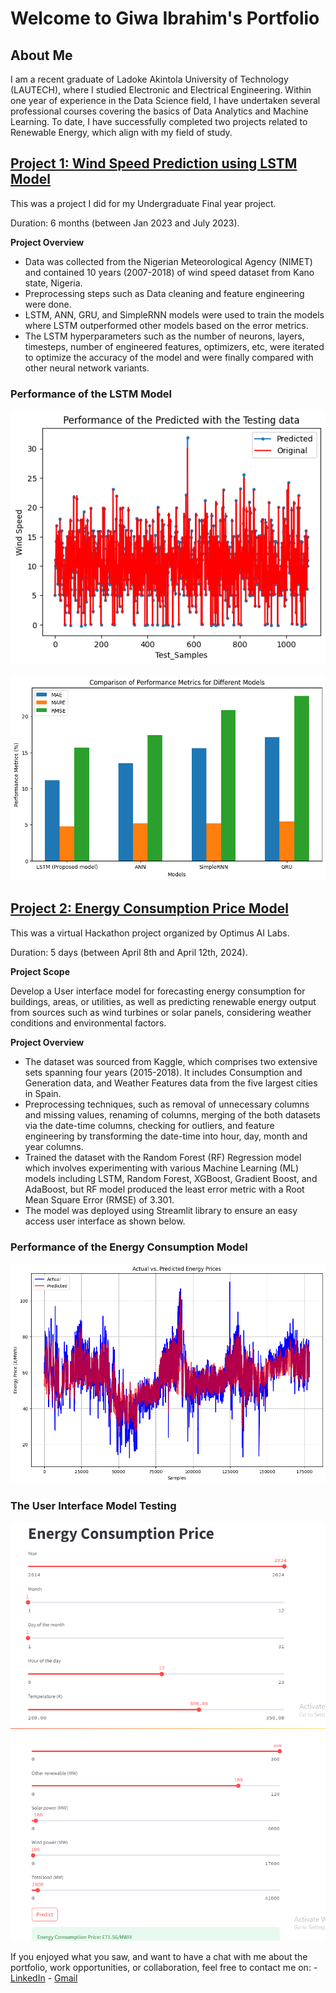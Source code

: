 # Welcome to Giwa Ibrahim's Portfolio

## About Me
I am a recent graduate of Ladoke Akintola University of Technology (LAUTECH), where I studied Electronic and Electrical Engineering. Within one year of experience in the Data Science field, I have undertaken several professional courses covering the basics of Data Analytics and Machine Learning. To date, I have successfully completed two projects related to Renewable Energy, which align with my field of study.

## [Project 1: Wind Speed Prediction using LSTM Model](https://github.com/Giwa-ibrahim/Giwa_Portfolio/blob/main/Wind_Speed_Prediction_Model.ipynb)

This was a project I did for my Undergraduate Final year project.

Duration: 6 months (between Jan 2023 and July 2023).

**Project Overview**
* Data was collected from the Nigerian Meteorological Agency (NIMET) and contained 10 years (2007-2018) of wind speed dataset from Kano state, Nigeria.
* Preprocessing steps such as Data cleaning and feature engineering were done.
* LSTM, ANN, GRU, and SimpleRNN models were used to train the models where LSTM outperformed other models based on the error metrics.
*  The LSTM hyperparameters such as the number of neurons, layers, timesteps, number of engineered features, optimizers, etc,  were iterated to optimize the accuracy of the model and were finally compared with other neural network variants.

### Performance of the LSTM Model

![](https://github.com/Giwa-ibrahim/Giwa_Portfolio/blob/main/Performance%20of%20LSTM.png?raw=true)

![Comparison of LSTM with other models](https://github.com/Giwa-ibrahim/Giwa_Portfolio/blob/main/Comaprison%20of%20LSTM%20with%20other%20models%20plot.png?raw=true)


## [Project 2: Energy Consumption Price Model](https://github.com/Giwa-ibrahim/Giwa_Portfolio/blob/main/Energy_Consumption_Price_Model.ipynb)

This was a virtual Hackathon project organized by Optimus AI Labs.

Duration: 5 days (between April 8th and April 12th, 2024).

**Project Scope**

Develop a User interface model for forecasting energy consumption for buildings, areas, or utilities, as well as predicting renewable energy output from sources such as wind turbines or solar panels, considering weather conditions and environmental factors.

**Project Overview**
* The dataset was sourced from Kaggle, which comprises two extensive sets spanning four years (2015-2018). It includes Consumption and Generation data, and Weather Features data from the five largest cities in Spain.
* Preprocessing techniques, such as removal of unnecessary columns and missing values, renaming of columns, merging of the both datasets via the date-time columns, checking for outliers, and feature engineering by transforming the date-time into hour, day, month and year columns.
*  Trained the dataset with the Random Forest (RF) Regression model which involves experimenting with various Machine Learning (ML) models including  LSTM, Random Forest, XGBoost, Gradient Boost, and AdaBoost, but RF model produced the least error metric with a Root Mean Square Error (RMSE) of 3.301.
*  The model was deployed using Streamlit library to ensure an easy access user interface as shown below.

### Performance of the Energy Consumption Model 

![](https://github.com/Giwa-ibrahim/Giwa_Portfolio/blob/main/Performance%20of%20Energy%20Consuption%20Predicted%20and%20actual%20price.png?raw=true)

### The User Interface Model Testing
![Model Testing Phase 1](https://github.com/Giwa-ibrahim/Giwa_Portfolio/blob/main/Model%20Deploy%20(1).png?raw=true)
![Model Testing Phase 2](https://github.com/Giwa-ibrahim/Giwa_Portfolio/blob/main/Model%20Deploy%20(2).png?raw=true)

If you enjoyed what you saw, and want to have a chat with me about the portfolio, work opportunities, or collaboration, feel free to contact me on:
    - [LinkedIn](https://www.linkedin.com/in/ibrahim-giwa-0718a9192/)
    - [Gmail](giwaibrahim98@gmail.com)

